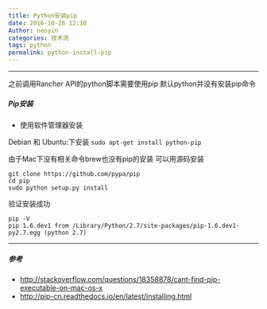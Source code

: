 ```yaml
---
title: Python安装pip 
date: 2016-10-26 12:10
Author: neoyin
categories: 技术流
tags: python
permalink: python-install-pip
---
```


---

之前调用Rancher API的python脚本需要使用pip 默认python并没有安装pip命令

##### Pip安装

- 使用软件管理器安装

Debian 和 Ubuntu:下安装
`sudo apt-get install python-pip`
 
由于Mac下没有相关命令brew也没有pip的安装 可以用源码安装 

```
git clone https://github.com/pypa/pip
cd pip
sudo python setup.py install
```

验证安装成功
```
pip -V
pip 1.6.dev1 from /Library/Python/2.7/site-packages/pip-1.6.dev1-py2.7.egg (python 2.7)
```

 ---

##### 参考
- <http://stackoverflow.com/questions/18358878/cant-find-pip-executable-on-mac-os-x>
- <http://pip-cn.readthedocs.io/en/latest/installing.html>